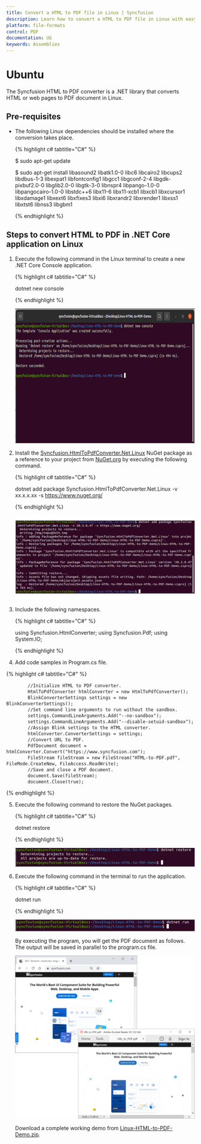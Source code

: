```yaml
---
title: Convert a HTML to PDF file in Linux | Syncfusion
description: Learn how to convert a HTML to PDF file in Linux with easy steps using Syncfusion .NET HTML converter library.
platform: file-formats
control: PDF
documentation: UG
keywords: Assemblies
---
```


# Ubuntu

The Syncfusion HTML to PDF converter is a .NET library that converts HTML or web pages to PDF document in Linux.
## Pre-requisites

 * The following Linux dependencies should be installed where the conversion takes place. 

   {% highlight c# tabtitle="C#" %}

   $ sudo apt-get update

   $ sudo apt-get install libasound2 libatk1.0-0 libc6 libcairo2 libcups2 libdbus-1-3 libexpat1 libfontconfig1 libgcc1 libgconf-2-4 libgdk-pixbuf2.0-0 libglib2.0-0 libgtk-3-0 libnspr4 libpango-1.0-0 libpangocairo-1.0-0 libstdc++6 libx11-6 libx11-xcb1 libxcb1 libxcursor1 libxdamage1 libxext6 libxfixes3 libxi6 libxrandr2 libxrender1 libxss1 libxtst6 libnss3 libgbm1

   {% endhighlight %}


## Steps to convert HTML to PDF in .NET Core application on Linux

1. Execute the following command in the Linux terminal to create a new .NET Core Console application.

   {% highlight c# tabtitle="C#" %}

   dotnet new console

   {% endhighlight %}

   ![Convert HTMLToPDF Linux Step1](htmlconversion_images/LinuxStep1.png)

2. Install the [Syncfusion.HtmlToPdfConverter.Net.Linux](https://www.nuget.org/packages/Syncfusion.HtmlToPdfConverter.Net.Linux/) NuGet package as a reference to your project from [NuGet.org](https://www.nuget.org/) by executing the following command.

   {% highlight c# tabtitle="C#" %}

   dotnet add package Syncfusion.HtmlToPdfConverter.Net.Linux -v xx.x.x.xx -s https://www.nuget.org/

   {% endhighlight %}

   ![Convert HTMLToPDF Linux Step2](htmlconversion_images/LinuxStep2.png)

3. Include the following namespaces.

   {% highlight c# tabtitle="C#" %}

   using Syncfusion.HtmlConverter;
   using Syncfusion.Pdf;
   using System.IO;

   {% endhighlight %}

4.  Add code samples in Program.cs file.

   {% highlight c# tabtitle="C#" %}

            //Initialize HTML to PDF converter. 
            HtmlToPdfConverter htmlConverter = new HtmlToPdfConverter();
            BlinkConverterSettings settings = new BlinkConverterSettings();
            //Set command line arguments to run without the sandbox. 
            settings.CommandLineArguments.Add("--no-sandbox");
            settings.CommandLineArguments.Add("--disable-setuid-sandbox");
            //Assign Blink settings to the HTML converter.
            htmlConverter.ConverterSettings = settings;
            //Convert URL to PDF.
            PdfDocument document = htmlConverter.Convert("https://www.syncfusion.com");
            FileStream fileStream = new FileStream("HTML-to-PDF.pdf", FileMode.CreateNew, FileAccess.ReadWrite);
            //Save and close a PDF document. 
            document.Save(fileStream);
            document.Close(true);

   {% endhighlight %}

5. Execute the following command to restore the NuGet packages.

   {% highlight c# tabtitle="C#" %}

   dotnet restore

   {% endhighlight %}

   ![Convert HTMLToPDF Linux Step3](htmlconversion_images/LinuxStep3.png)

6. Execute the following command in the terminal to run the application.

   {% highlight c# tabtitle="C#" %}

   dotnet run

   {% endhighlight %}

   ![Convert HTMLToPDF Linux Step4](htmlconversion_images/LinuxStep4.png)

   By executing the program, you will get the PDF document as follows. The output will be saved in parallel to the program.cs file.

   ![Convert HTMLToPDF Linux5](htmlconversion_images/htmltopdfoutput.png)

    Download a complete working demo from [Linux-HTML-to-PDF-Demo.zip](https://www.syncfusion.com/downloads/support/directtrac/general/ze/Linux-HTML-to-PDF-Demo1625305923).
